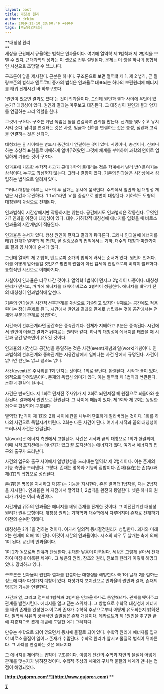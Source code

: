 ```yaml
---
layout: post
title: 대칭성 원리
author: drkim
date: 2009-12-10 23:50:46 +0900
tags: [깨달음의대화]
---
```

**대칭성 원리  
**  
세상을 근원에서 규율하는 법칙은 인과율이다. 여기에 열역학 제 1법칙과 제 2법칙을 보탤 수 있다. 근대과학의 성과는 이 셋으로 전부 설명된다. 문제는 이 셋을 하나의 통합적인 시선으로 조망할 수 있느냐다.

구조론이 답을 제시한다. 근본은 하나다. 구조론으로 보면 열역학 제 1, 제 2 법칙, 곧 질량보존의 법칙과 엔트로피 증가의 법칙은 인과율로 대표되는 하나의 보편원리에 에너지를 태워 전개시킨 바 하부구조다. 

'원인이 있으면 결과도 있다'는 것이 인과율이다. 그런데 원인과 결과 사이에 무엇이 있는가? 대칭성이 있다. 원인과 결과는 마주보고 대칭된다. 그 대칭성이 원인과 결과 양자를 연결하는 고리 역할을 한다. 

그것이 구조다. 구조는 어떤 독립된 둘을 연결하여 관계를 만든다. 관계를 맺어주고 유지시켜 준다. 남녀를 연결하는 것은 사랑, 임금과 신하를 연결하는 것은 충성, 점원과 고객을 연결하는 것은 신뢰다. 

대칭되는 둘 사이에는 반드시 중간에서 연결하는 것이 있다. 사랑이니, 충성이니, 신뢰니 하는 추상적 표현들로 애매하게 얼버무려왔던 그것에 체계를 부여하여 과학의 언어로 엄밀하게 기술한 것이 구조다.

인과율에 기초한 수학적 사고가 근대과학의 토대라는 점은 학계에서 널리 받아들여지는 상식이다. 누구도 의심하지 않는다. 그러나 결함이 있다. 기존의 인과율은 시간상에서 성립하는 법칙으로 알려져 있다. 

그러나 대칭을 이루는 시소의 두 날개는 동시에 움직인다. 수학에서 일반화 된 대칭성 개념은 시간과 무관하다. '1 1=2'라면 '='를 중심으로 양변이 대칭된다. 기하학도 도형의 대칭원리 중심으로 전개된다.

인과법칙이 시간상에서만 작동하지는 않는다. 공간에서도 인과법칙은 작동한다. 무엇인가? 인과율 이전에 대칭성이 있다. 대수, 기하학적 대칭성에 에너지를 입혔을 때 비로소 인과율의 시간개념이 적용된다.

인과율은 순서가 있다. 항상 원인이 먼저고 결과가 뒤따른다. 그러나 인과율에 에너지를 태워 전개한 열역학 제 1법칙, 곧 질량보존의 법칙에서는 기하, 대수의 대칭과 마찬가지로 질과 양 사이에 순서가 없다. 

그런데 열역학 제 2 법칙, 엔트로피 증가의 법칙에 와서는 순서가 있다. 원인이 먼저다. 이를 어떻게 받아들일 것인가? 평면적 관점이 아닌 입체적 관점으로의 비약이 필요하다. 통합적인 시선으로 이해하기다.

사실이지 인과율은 너무 나간 것이다. 열역학 1법칙이 먼저고 2법칙이 나중이다. 대칭성 원리가 먼저고, 거기에 에너지를 태워야 비로소 2법칙이 성립한다. 에너지를 태우기 전의 대칭성이 인과법칙에 앞선다.

기존의 인과율은 시간적 선후관계를 중심으로 기술되고 있지만 실제로는 공간에도 적용된다는 점이 문제로 된다. 시간에서 원인과 결과의 관계로 성립하는 것이 공간에서는 전체와 부분의 관계로 성립한다. 

시간축이 선후관계라면 공간축은 종속관계다. 전체가 지배하고 부분은 종속된다. 시간에서 원인이 이끌고 결과가 뒤따르는 원리와 같다. 하나의 대칭성에 에너지를 태웠을 때 시간과 공간 양측면이 유도된 것이다.

인과율의 시간성과 공간성을 통일하는 것은 사건(event)개념과 일(work)개념이다. 인과법칙의 선후관계와 종속관계는 시공간상에서 일어나는 사건 안에서 규명된다. 사건이 없다면 원인도 없고 결과도 없다.

사건(event)은 주사위를 1회 던지는 것이다. 1회로 끝난다. 완결된다. 시작과 끝이 있다. 외적으로 닫혀있음이다. 존재의 독립성 의미가 있다. 이는 열역학 제 1법칙과 연관된다. 순환과 환원의 원리다.

사건은 반복된다. 제 1회로 던져진 주사위가 제 2회로 되던져질 때 원점으로 되돌아와 순환된다. 결과에서 원인으로 환원된다. 그 사이에 매듭이 있다. 제 1회와 제 2회는 동일한 것으로 판정되어 구분된다.

열역학 1법칙이 제 1회와 2회 사이에 칸을 나누어 단호하게 잘라버리는 것이다. 1회를 하나의 사건으로 독립시켜 버린다. 2회는 다른 사건이 된다. 여기서 시작과 끝의 대칭성이 드러나서 사건은 완결된다.

일(work)은 에너지 측면에서 고찰된다. 사건은 시작과 끝의 대칭으로 1회가 완결되며, 이때 시작 포지션에는 에너지가 있고 끝 포지션에는 에너지가 없다. 여기서 에너지의 입구와 출구가 드러난다. 

사건의 입구와 출구 사이에서 일방향성을 드러내는 열역학 제 2법칙이다. 이는 존재의 기능 측면을 드러낸다. 그렇다. 존재는 명목과 기능의 집합이다. 존재(存在)는 존(存)과 재(在)의 집합으로 성립된다. 

존(存)은 명목을 지시하고 재(在)는 기능을 지시한다. 존은 열역학 1법칙을, 재는 2법칙을 지시한다. 인과율은 이 지점에서 열역학 1, 2법칙을 완전히 통일한다. 셋은 하나의 원리가 가지는 여러 측면이다.

시간개념 위주의 인과율은 에너지를 태워 존재를 전개한 것이다. 그 이전단계인 대칭성 원리가 원본 모형이다. 대칭성 원리는 기하학과 대수학에서 다루어지며 존재로 전개하기 이전의 순수한 형태다.

대칭성은 2가 1을 겸하는 것이다. 여기서 일의적 동시결정원리가 성립한다. 과거와 미래 2는 현재에 의해 1이 된다. 이것이 시간의 인과율이다. 시소의 좌우 두 날개는 축에 의해 1이 된다. 공간의 인과율이다.

1이 2가 됨으로써 만유가 탄생한다. 위대한 낳음이 이룩된다. 세상은 그렇게 낳아서 전개하여 마침내 이룩된 세계다. 그 낳음의 원리, 창조의 원리, 진보의 원리가 이렇게 해명되었다. 망라하고 있다. 

구조론은 인과율의 원인과 결과를 연결하는 대칭성을 해명한다. 축 1이 날개 2를 겸하는 정도에 따라 다섯가지 대칭이 있다. 다섯가지 포지션으로 인과율의 원인과 결과, 존재의 명목과 기능을 연결한다.

사건과 일, 그리고 열역학 1법칙과 2법칙을 인과율 하나로 통일해낸다. 관계를 맺어주고 관계를 발전시킨다. 에너지를 열고 닫는 스위치다. 그 방법으로 수학적 대칭성에 에너지를 태워 존재를 완성한다.이로써 존재가 수학적 추상으로부터 어떻게 유도되는지 밝혀졌다. 철학적 사유의 궁극적인 출발점은 존재 개념이다. 데카르트가 제 1원인을 추구한 끝에 최종적으로 존재 개념에 도달한 예가 그러하다. 

만유는 수학으로 되어 있으면서 동시에 물질로 되어 있다. 수학적 원리에 에너지를 입혀야 비로소 물질이 일어나 존재가 수립된다. 수학적 원리가 앞서고 물질적 법칙이 뒤따른다. 그 사이를 연결하는 것은 에너지다. 

그 에너지를 제어하는 법칙이 구조론이다. 이렇게 인간의 수학과 자연의 물질이 어떻게 관계를 맺는지가 밝혀진 것이다. 수학적 추상의 세계와 구체적 물질의 세계가 만나는 접점이 해명되었다. 

[**http://gujoron.com**](http://www.gujoron.com)** 
**

**∑**